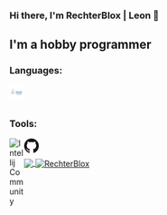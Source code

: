 ### Hi there, I'm RechterBlox | Leon 👋

## I'm a hobby programmer

### Languages:

<img align="left" alt="Java" width="26px" src="https://raw.githubusercontent.com/github/explore/80688e429a7d4ef2fca1e82350fe8e3517d3494d/topics/java/java.png" />

<br />
<br />

### Tools:

<img align="left" alt="Intellij Community" width="26px" src="https://resources.jetbrains.com/storage/products/intellij-idea/img/meta/intellij-idea_logo_300x300.png" />
<img align="left" alt="GitHub" width="26px" src="https://raw.githubusercontent.com/github/explore/78df643247d429f6cc873026c0622819ad797942/topics/github/github.png" />

<br />
<br />

<a href="https://github.com/RechterBlox/RechterBlox">
  <!-- Change the `github-readme-stats.anuraghazra1.vercel.app` to `github-readme-stats.vercel.app`  -->
  <img align="center" src="https://github-readme-stats.anuraghazra1.vercel.app/api/top-langs/?username=RechterBlox&theme=radical" />
</a>
<a href="https://github.com/RechterBlox/RechterBlox">
  <img align="center" src="https://github-readme-stats.anuraghazra1.vercel.app/api?username=RechterBlox&show_icons=true&theme=radical&line_height=27" alt="RechterBlox" />
</a>

